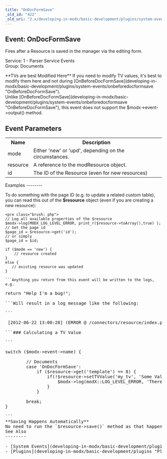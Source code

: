 ```yaml
---
title: "OnDocFormSave"
_old_id: "422"
_old_uri: "2.x/developing-in-modx/basic-development/plugins/system-events/ondocformsave"
---
```


Event: OnDocFormSave
--------------------

Fires after a Resource is saved in the manager via the editing form.

Service: 1 - Parser Service Events   
Group: Documents

<div class="tip">**TVs are best Modified Here**  
If you need to modify TV values, it's best to modify them here and not during [OnBeforeDocFormSave](developing-in-modx/basic-development/plugins/system-events/onbeforedocformsave "OnBeforeDocFormSave").</div>Unlike [OnBeforeDocFormSave](developing-in-modx/basic-development/plugins/system-events/onbeforedocformsave "OnBeforeDocFormSave"), this event does not support the $modx->event->output() method.

Event Parameters
----------------

<table><tbody><tr><th>Name</th><th>Description</th></tr><tr><td>mode</td><td>Either 'new' or 'upd', depending on the circumstances.</td></tr><tr><td>resource</td><td>A reference to the modResource object.</td></tr><tr><td>id</td><td>The ID of the Resource (even for new resources)</td></tr></tbody></table>Examples
--------

To do something with the page ID (e.g. to update a related custom table), you can read this out of the **$resource** object (even if you are creating a new resource):

```
<pre class="brush: php">
// Log all available properties of the $resource
$modx->log(MODX_LOG_LEVEL_ERROR, print_r($resource->toArray(),true) );
// Get the page id
$page_id = $resource->get('id');
// or simply
$page_id = $id;

if ($mode == 'new') {
    // resource created
}
else {
   // existing resource was updated
}

```Anything you return from this event will be written to the logs, e.g.

```
<pre class="brush: php">
return "Help I'm a bug!";

```Will result in a log message like the following:

```
<pre class="brush: php">
 [2012-06-22 13:00:28] (ERROR @ /connectors/resource/index.php) [OnDocFormSave]Help I'm a bug!

```### Calculating a TV Value

```
<pre class="brush: php">
switch ($modx->event->name) {

        // Documents
        case 'OnDocFormSave':
            if ($resource->get('template') == 8) {  
                if(!$resource->setTVValue('my_tv', 'Some Value')) {
                    $modx->log(modX::LOG_LEVEL_ERROR, 'There was a problem setting the TV value.');
                }
            }

        break;
}

```<div class="tip">**Saving Happens Automatically**  
No need to run the `$resource->save()` method as that happens automatically.</div>See Also
--------

- [System Events](developing-in-modx/basic-development/plugins/system-events "System Events")
- [Plugins](developing-in-modx/basic-development/plugins "Plugins")